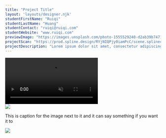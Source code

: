 ```yaml
---
title: "Project Title"
layout: 'layouts/designer.njk'
studentFirstName: "Ruiqi"
studentLastName: "Huang"
studentContact: "ruiqi@ruiqi.com"
studentWebsite: "www.ruiqi.com"
previewImage: "https://images.unsplash.com/photo-1555529240-d2ab39b74716?q=80&w=2670&auto=format&fit=crop&ixlib=rb-4.0.3&ixid=M3wxMjA3fDB8MHxwaG90by1wYWdlfHx8fGVufDB8fHx8fA%3D%3D"
projectScan: "https://prod.spline.design/RYjNIQPjy0iamPcC/scene.splinecode"
projectDescription: "Lorem ipsum dolor sit amet, consectetur adipiscing elit. Morbi mattis, dolor vitae ultrices vestibulum, velit massa euismod felis, a accumsan neque nunc a metus. Nullam aliquam orci luctus ligula laoreet, a efficitur felis interdum. Nam eu cursus massa. Ut luctus tempus ipsum eu finibus. Nulla auctor porttitor lacus at efficitur. Nunc dapibus orci et scelerisque volutpat. Cras molestie, quam at viverra luctus, leo neque hendrerit lorem, ac viverra sapien mi sed mi"
---
```


  <div class="span-2">
    <video controls muted loop>
      <source src="https://assets.codepen.io/184881/udksample.webm" type="video/webm">
    </video>
  </div>
  <div class="span-1">
    <img src="https://images.unsplash.com/photo-1555529240-d2ab39b74716?q=80&w=2670&auto=format&fit=crop&ixlib=rb-4.0.3&ixid=M3wxMjA3fDB8MHxwaG90by1wYWdlfHx8fGVufDB8fHx8fA%3D%3D">
  </div>
  <div class="span-1 caption">
    <p>This is caption for the image next to it and it can say something if you want it to
  </div>
  <div class="span-2">
    <img src="https://images.unsplash.com/photo-1555529240-d2ab39b74716?q=80&w=2670&auto=format&fit=crop&ixlib=rb-4.0.3&ixid=M3wxMjA3fDB8MHxwaG90by1wYWdlfHx8fGVufDB8fHx8fA%3D%3D">
  </div>
